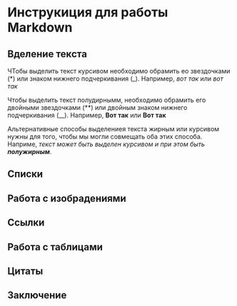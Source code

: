 # Инструкиция для работы Markdown

## Вделение текста

ЧТобы выделить текст курсивом необходимо обрамить ео звездочками (*) или знаком нижнего подчеркивания (_). Например, *вот так* или _вот так_

Чтобы выделить текст полудирнымм, необходимо обрамить его двойными звездочками (**) или двойным знаком нижнего подчеркивания (__). Например, **Вот так** или __Вот так__

Альтернативные способы выделениея текста жирным или курсивом нужны для того, чтобы мы могли совмещать оба этих способа. Наприме, _текст может быть выделен курсивом и при этом быть **полужирным**_.

## Списки

## Работа с изобрадениями

## Ссылки

## Работа с таблицами

## Цитаты

## Заключение
